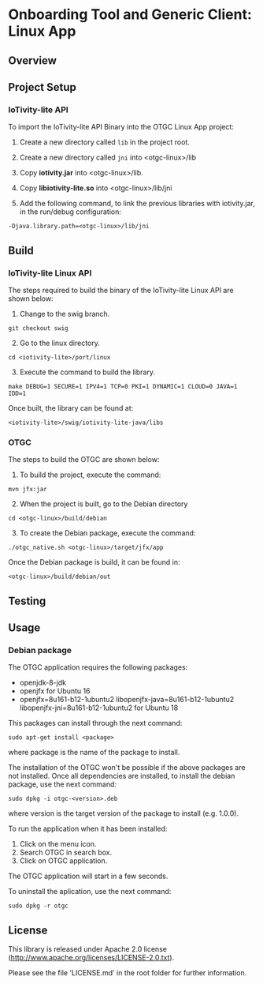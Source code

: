 <!---
  ~ //******************************************************************
  ~ //
  ~ // Copyright 2018 DEKRA Testing and Certification, S.A.U. All Rights Reserved.
  ~ //
  ~ //******************************************************************
  ~ //
  ~ // Licensed under the Apache License, Version 2.0 (the "License");
  ~ // you may not use this file except in compliance with the License.
  ~ // You may obtain a copy of the License at
  ~ //
  ~ //      http://www.apache.org/licenses/LICENSE-2.0
  ~ //
  ~ // Unless required by applicable law or agreed to in writing, software
  ~ // distributed under the License is distributed on an "AS IS" BASIS,
  ~ // WITHOUT WARRANTIES OR CONDITIONS OF ANY KIND, either express or implied.
  ~ // See the License for the specific language governing permissions and
  ~ // limitations under the License.
  ~ //
  ~ //******************************************************************
  --->
# Onboarding Tool and Generic Client: Linux App
  
## Overview

## Project Setup
### IoTivity-lite API
To import the IoTivity-lite API Binary into the OTGC Linux App project:

1. Create a new directory called `lib` in the project root.

2. Create a new directory called `jni` into &lt;otgc-linux>/lib

3. Copy **iotivity.jar** into &lt;otgc-linux>/lib.

4. Copy **libiotivity-lite.so** into &lt;otgc-linux>/lib/jni

5. Add the following command, to link the previous libraries with iotivity.jar, in the run/debug configuration:
```
-Djava.library.path=<otgc-linux>/lib/jni
```



## Build
### IoTivity-lite Linux API

The steps required to build the binary of the IoTivity-lite Linux API are shown below:

1. Change to the swig branch.
```
git checkout swig
```
2. Go to the linux directory.
```
cd <iotivity-lite>/port/linux
```
3. Execute the command to build the library.
```
make DEBUG=1 SECURE=1 IPV4=1 TCP=0 PKI=1 DYNAMIC=1 CLOUD=0 JAVA=1 IDD=1
```

Once built, the library can be found at:
```
<iotivity-lite>/swig/iotivity-lite-java/libs
```

### OTGC

The steps to build the OTGC are shown below:

1. To build the project, execute the command:
```
mvn jfx:jar
```
2. When the project is built, go to the Debian directory
```
cd <otgc-linux>/build/debian
```
3. To create the Debian package, execute the command:
```
./otgc_native.sh <otgc-linux>/target/jfx/app
```

Once the Debian package is build, it can be found in:
```
<otgc-linux>/build/debian/out
```
 
## Testing
  
## Usage
### Debian package
The OTGC application requires the following packages:

- openjdk-8-jdk
- openjfx for Ubuntu 16
- openjfx=8u161-b12-1ubuntu2 libopenjfx-java=8u161-b12-1ubuntu2 libopenjfx-jni=8u161-b12-1ubuntu2 for Ubuntu 18

This packages can install through the next command:

    sudo apt-get install <package>
    
where package is the name of the package to install.

The installation of the OTGC won't be possible if the above packages are not installed. Once all dependencies are installed, to install the debian package, use the next command:

    sudo dpkg -i otgc-<version>.deb

where version is the target version of the package to install (e.g. 1.0.0).



To run the application when it has been installed:
1.  Click on the menu icon.
2.  Search OTGC in search box.
3.  Click on OTGC application.

The OTGC application will start in a few seconds.

To uninstall the aplication, use the next command:

    sudo dpkg -r otgc
  
## License

This library is released under Apache 2.0 license (http://www.apache.org/licenses/LICENSE-2.0.txt).

Please see the file 'LICENSE.md' in the root folder for further information.